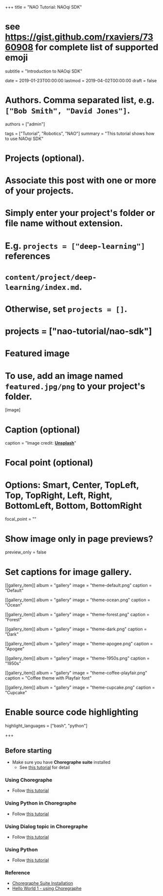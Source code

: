 +++
title = "NAO Tutorial: NAOqi SDK"
# see https://gist.github.com/rxaviers/7360908 for complete list of supported emoji
subtitle = "Introduction to NAOqi SDK"

date = 2019-01-23T00:00:00
lastmod = 2019-04-02T00:00:00
draft = false

# Authors. Comma separated list, e.g. `["Bob Smith", "David Jones"]`.
authors = ["admin"]

tags = ["Tutorial", "Robotics", "NAO"]
summary = "This tutorial shows how to use NAOqi SDK"

# Projects (optional).
#   Associate this post with one or more of your projects.
#   Simply enter your project's folder or file name without extension.
#   E.g. `projects = ["deep-learning"]` references 
#   `content/project/deep-learning/index.md`.
#   Otherwise, set `projects = []`.
# projects = ["nao-tutorial/nao-sdk"]

# Featured image
# To use, add an image named `featured.jpg/png` to your project's folder. 
[image]
  # Caption (optional)
  caption = "Image credit: [**Unsplash**](https://unsplash.com/photos/CpkOjOcXdUY)"

  # Focal point (optional)
  # Options: Smart, Center, TopLeft, Top, TopRight, Left, Right, BottomLeft, Bottom, BottomRight
  focal_point = ""

  # Show image only in page previews?
  preview_only = false

# Set captions for image gallery.

[[gallery_item]]
album = "gallery"
image = "theme-default.png"
caption = "Default"

[[gallery_item]]
album = "gallery"
image = "theme-ocean.png"
caption = "Ocean"

[[gallery_item]]
album = "gallery"
image = "theme-forest.png"
caption = "Forest"

[[gallery_item]]
album = "gallery"
image = "theme-dark.png"
caption = "Dark"

[[gallery_item]]
album = "gallery"
image = "theme-apogee.png"
caption = "Apogee"

[[gallery_item]]
album = "gallery"
image = "theme-1950s.png"
caption = "1950s"

[[gallery_item]]
album = "gallery"
image = "theme-coffee-playfair.png"
caption = "Coffee theme with Playfair font"

[[gallery_item]]
album = "gallery"
image = "theme-cupcake.png"
caption = "Cupcake"

# Enable source code highlighting
highlight_languages = ["bash", "python"]

+++

## Before starting
- Make sure you have **Choregraphe suite** installed
    - See [this tutorial](http://doc.aldebaran.com/2-1/getting_started/installing.html) for detail

<!--## Hello World Example-->
### Using Choregraphe
- Follow [this tutorial](http://doc.aldebaran.com/2-1/getting_started/helloworld_choregraphe.html)

### Using Python in Choregraphe
- Follow [this tutorial](http://doc.aldebaran.com/2-1/getting_started/helloworld_choregraphe_script.html)

### Using Dialog topic in Choregraphe
- Follow [this tutorial](http://doc.aldebaran.com/2-1/getting_started/helloworld_choregraphe_dialog.htmll)

### Using Python
- Follow [this tutorial](http://doc.aldebaran.com/2-1/getting_started/helloworld_python.html)


### Reference
- [Choregraphe Suite Installation](http://doc.aldebaran.com/2-1/getting_started/installing.html)
- [Hello World 1 - using Choregraphe](http://doc.aldebaran.com/2-1/getting_started/helloworld_choregraphe.html)
